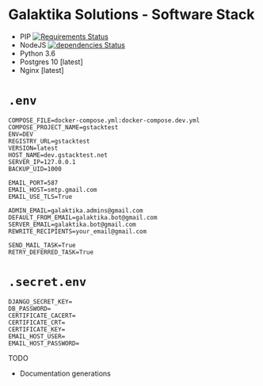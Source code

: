 #  Galaktika Solutions - Software Stack
- PIP [![Requirements Status](https://requires.io/github/galaktika-solutions/gStack/requirements.svg?branch=master)](https://requires.io/github/galaktika-solutions/gStack/requirements/?branch=master)
- NodeJS [![dependencies Status](https://david-dm.org/galaktika-solutions/gStack/status.svg?path=js_client)](https://david-dm.org/galaktika-solutions/gStack?path=js_client)
- Python 3.6
- Postgres 10 [latest]
- Nginx [latest]

# `.env`
```env
COMPOSE_FILE=docker-compose.yml:docker-compose.dev.yml
COMPOSE_PROJECT_NAME=gstacktest
ENV=DEV
REGISTRY_URL=gstacktest
VERSION=latest
HOST_NAME=dev.gstacktest.net
SERVER_IP=127.0.0.1
BACKUP_UID=1000

EMAIL_PORT=587
EMAIL_HOST=smtp.gmail.com
EMAIL_USE_TLS=True

ADMIN_EMAIL=galaktika.admins@gmail.com
DEFAULT_FROM_EMAIL=galaktika.bot@gmail.com
SERVER_EMAIL=galaktika.bot@gmail.com
REWRITE_RECIPIENTS=your_email@gmail.com

SEND_MAIL_TASK=True
RETRY_DEFERRED_TASK=True
```

# `.secret.env`
```env
DJANGO_SECRET_KEY=
DB_PASSWORD=
CERTIFICATE_CACERT=
CERTIFICATE_CRT=
CERTIFICATE_KEY=
EMAIL_HOST_USER=
EMAIL_HOST_PASSWORD=
```

TODO
- Documentation generations

